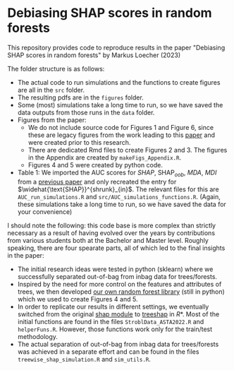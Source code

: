 # Debiasing SHAP scores in random forests


This repository provides code to reproduce results in the paper "Debiasing SHAP scores in random forests" by Markus Loecher (2023)

The folder structure is as follows:

* The actual code to run simulations and the functions to create figures are all in the `src` folder.
* The resulting pdfs are in the `figures` folder.
* Some (most) simulations take a long time to run, so we have saved the data outputs from those runs in the `data` folder.
* Figures from the paper:
    - We do not include source code for Figures 1 and Figure 6, since these are legacy figures from the work leading to this [paper](https://kdd.isti.cnr.it/xkdd2022/papers/XKDD_2022_paper_1418.pdf) and were created prior to this research.
    - There are dedicated Rmd files to create Figures 2 and 3. The figures in the Appendix are created by `makeFigs_Appendix.R`.
    - Figures 4 and 5 were created by python code. 
* Table 1: We imported the AUC scores for *SHAP*, SHAP$_{oob}$, *MDA*, *MDI* from a [previous paper](https://link.springer.com/chapter/10.1007/978-3-031-14463-9_8) and only recreated the entry for $\widehat{\text{SHAP}}^{shrunk}_{in}$. The relevant files for this are `AUC_run_simulations.R` and `src/AUC_simulations_functions.R`. (Again, these simulations take a long time to run, so we have saved the data for your convenience)


I should note the following: this code base is more complex than strictly necessary as a result of having evolved over the years by contributions from various students both at the Bachelor and Master level. Roughly speaking, there are four spearate parts, all of which led to the final insights in the paper:

- The initial research ideas were tested in python (sklearn) where we successfully separated out-of-bag from inbag data for trees/forests.
- Inspired by the need for more control on the features and attributes of trees, we then developed [our own random forest library](https://github.com/Heity94/AugmentedHierarchicalShrinkage/tree/main/TreeModelsFromScratch) (still in python) which we used to create Figures 4 and 5.
- In order to replicate our results in different settings, we eventually switched from the original [shap module](https://github.com/slundberg/shap) to [treeshap](https://github.com/ModelOriented/treeshap) in *R**. Most of the initial functions are found in the files `StroblData_ASTA2022.R` and `helperFuns.R`. However, those functions work only for the train/test methodology.
- The actual separation of out-of-bag from inbag data for trees/forests was achieved in a separate effort and can be found in the files `treewise_shap_simulation.R` and `sim_utils.R`.